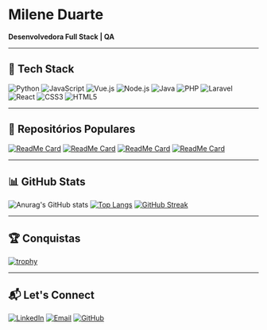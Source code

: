# Milene Duarte
**Desenvolvedora Full Stack | QA**

---

## 🚀 Tech Stack
![Python](https://img.shields.io/badge/Python-3776AB?style=for-the-badge&logo=python&logoColor=white)
![JavaScript](https://img.shields.io/badge/JavaScript-F7DF1E?style=for-the-badge&logo=javascript&logoColor=black)
![Vue.js](https://img.shields.io/badge/Vue.js-4FC08D?style=for-the-badge&logo=vue.js&logoColor=white)
![Node.js](https://img.shields.io/badge/Node.js-339933?style=for-the-badge&logo=node.js&logoColor=white)
![Java](https://img.shields.io/badge/Java-007396?style=for-the-badge&logo=java&logoColor=white)
![PHP](https://img.shields.io/badge/PHP-777BB4?style=for-the-badge&logo=php&logoColor=white)
![Laravel](https://img.shields.io/badge/Laravel-FF2D20?style=for-the-badge&logo=laravel&logoColor=white)
![React](https://img.shields.io/badge/React-61DAFB?style=for-the-badge&logo=react&logoColor=black)
![CSS3](https://img.shields.io/badge/CSS3-1572B6?style=for-the-badge&logo=css3&logoColor=white)
![HTML5](https://img.shields.io/badge/HTML5-E34F26?style=for-the-badge&logo=html5&logoColor=white)

---

## 🌟 Repositórios Populares

[![ReadMe Card](https://github-readme-stats.vercel.app/api/pin/?username=Duartevy&repo=Tech-Portfolio&theme=radical)](https://github.com/Duartevy/Tech-Portfolio)
[![ReadMe Card](https://github-readme-stats.vercel.app/api/pin/?username=Duartevy&repo=sequencia-fibonacci&theme=radical)](https://github.com/Duartevy/sequencia-fibonacci)
[![ReadMe Card](https://github-readme-stats.vercel.app/api/pin/?username=Duartevy&repo=ajuste-salario&theme=radical)](https://github.com/Duartevy/ajuste-salario)
[![ReadMe Card](https://github-readme-stats.vercel.app/api/pin/?username=Duartevy&repo=Teste-automatizado-de-cadastro-de-produto&theme=radical)](https://github.com/Duartevy/Teste-automatizado-de-cadastro-de-produto)

---

## 📊 GitHub Stats
![Anurag's GitHub stats](https://github-readme-stats.vercel.app/api?username=Duartevy&show_icons=true&theme=radical)
[![Top Langs](https://github-readme-stats.vercel.app/api/top-langs/?username=Duartevy&layout=compact&theme=radical)](https://github.com/anuraghazra/github-readme-stats)
[![GitHub Streak](https://streak-stats.demolab.com/?user=Duartevy&theme=radical)](https://git.io/streak-stats)

---

## 🏆 Conquistas
[![trophy](https://github-profile-trophy.vercel.app/?username=Duartevy&theme=radical)](https://github.com/ryo-ma/github-profile-trophy)

---

## 📬 Let's Connect
[![LinkedIn](https://img.shields.io/badge/LinkedIn-0077B5?style=for-the-badge&logo=linkedin&logoColor=white)](https://www.linkedin.com/in/milene-d-b3558022a/)
[![Email](https://img.shields.io/badge/Email-D14836?style=for-the-badge&logo=gmail&logoColor=white)](mailto:milenegba@gmail.com)
[![GitHub](https://img.shields.io/badge/GitHub-181717?style=for-the-badge&logo=github&logoColor=white)](https://github.com/Duartevy)



